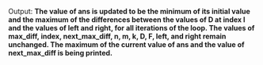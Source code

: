Output: **The value of ans is updated to be the minimum of its initial value and the maximum of the differences between the values of D at index l and the values of left and right, for all iterations of the loop. The values of max_diff, index, next_max_diff, n, m, k, D, F, left, and right remain unchanged. The maximum of the current value of ans and the value of next_max_diff is being printed.**